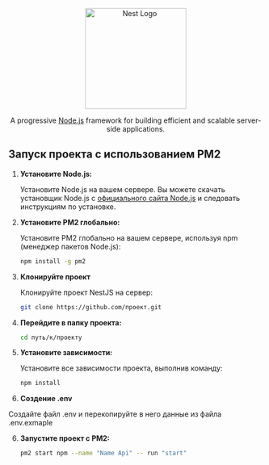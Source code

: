 <p align="center">
  <a href="http://nestjs.com/" target="blank"><img src="https://nestjs.com/img/logo-small.svg" width="200" alt="Nest Logo" /></a>
</p>

<p align="center">A progressive <a href="http://nodejs.org" target="_blank">Node.js</a> framework for building efficient and scalable server-side applications.</p>

## Запуск проекта с использованием PM2

1. **Установите Node.js:**

   Установите Node.js на вашем сервере. Вы можете скачать установщик Node.js с [официального сайта Node.js](https://nodejs.org/) и следовать инструкциям по установке.

2. **Установите PM2 глобально:**

   Установите PM2 глобально на вашем сервере, используя npm (менеджер пакетов Node.js):

   ```bash
   npm install -g pm2

3. **Клонируйте проект**

   Клонируйте проект NestJS на сервер:

   ```bash
   git clone https://github.com/проект.git

4. **Перейдите в папку проекта:**

   ```bash
   cd путь/к/проекту

5. **Установите зависимости:**

   Установите все зависимости проекта, выполнив команду:

   ```bash
   npm install

6. **Создение .env**
   
  Создайте файл .env и перекопируйте в него данные из файла .env.exmaple

6. **Запустите проект с PM2:**
   
   ```bash
   pm2 start npm --name "Name Api" -- run "start"